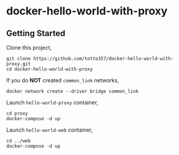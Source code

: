 # docker-hello-world-with-proxy

## Getting Started

Clone this project,

```
git clone https://github.com/totto357/docker-hello-world-with-proxy.git
cd docker-hello-world-with-proxy
```

If you do **NOT** created `common_link` networks,

```
docker network create --driver bridge common_link
```

Launch `hello-world-proxy` container,

``` 
cd proxy
docker-compose -d up
```

Launch `hello-world-web` container,

``` 
cd ../web
docker-compose -d up
```
